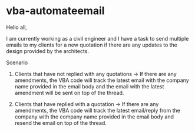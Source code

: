 # vba-automateemail

Hello all,

I am currently working as a civil engineer and I have a task to send multiple emails to my clients for a new quotation if there are any updates to the design provided by the architects.

Scenario
1. Clients that have not replied with any quotations -> If there are any amendments, the VBA code will track the latest email with the company name provided in the email body and the email with the latest amendment will be sent on top of the thread.

2. Clients that have replied with a quotation -> If there are any amendments, the VBA code will track the latest email/reply from the company with the company name provided in the email body and resend the email on top of the thread.
